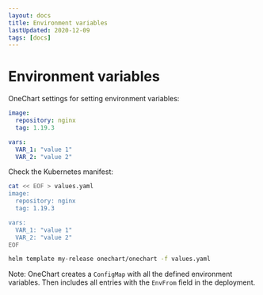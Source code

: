 ```yaml
---
layout: docs
title: Environment variables
lastUpdated: 2020-12-09
tags: [docs]
---
```


# Environment variables

OneChart settings for setting environment variables:

```yaml
image:
  repository: nginx
  tag: 1.19.3

vars:
  VAR_1: "value 1"
  VAR_2: "value 2"
```

Check the Kubernetes manifest:

```bash
cat << EOF > values.yaml
image:
  repository: nginx
  tag: 1.19.3

vars:
  VAR_1: "value 1"
  VAR_2: "value 2"
EOF

helm template my-release onechart/onechart -f values.yaml
```

Note: OneChart creates a `ConfigMap` with all the defined environment variables.
Then includes all entries with the `EnvFrom` field in the deployment.
